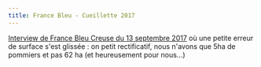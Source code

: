 ```yaml
---
title: France Bleu - Cueillette 2017
---
```


<a href="https://www.francebleu.fr/infos/agriculture-peche/malgre-la-mauvaise-recolte-le-verger-du-grand-murat-est-ouvert-aux-particuliers-1505317396
">Interview  de France Bleu Creuse du 13 septembre 2017</a> où une petite erreur de surface s'est glissée :
on petit rectificatif, nous n'avons que 5ha de pommiers et pas 62 ha (et heureusement pour nous...)

